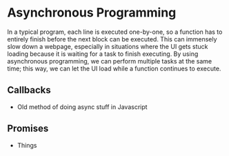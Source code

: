 # Asynchronous Programming
In a typical program, each line is executed one-by-one, so a function has to entirely finish before the next block can be executed. This can immensely slow down a webpage, especially in situations where the UI gets stuck loading because it is waiting for a task to finish executing. By using asynchronous programming, we can perform multiple tasks at the same time; this way, we can let the UI load while a function continues to execute.

## Callbacks
- Old method of doing async stuff in Javascript

## Promises
- Things